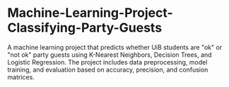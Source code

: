 # Machine-Learning-Project-Classifying-Party-Guests
A machine learning project that predicts whether UiB students are "ok" or "not ok" party guests using K-Nearest Neighbors, Decision Trees, and Logistic Regression. The project includes data preprocessing, model training, and evaluation based on accuracy, precision, and confusion matrices.
